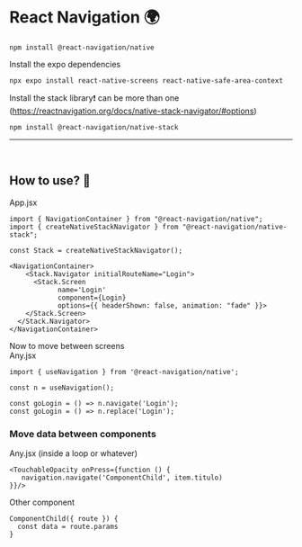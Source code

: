 
# React Navigation 🌍
```
npm install @react-navigation/native
```

Install the expo dependencies
```
npx expo install react-native-screens react-native-safe-area-context
```
Install the stack library❗ can be more than one (https://reactnavigation.org/docs/native-stack-navigator/#options)
```
npm install @react-navigation/native-stack
```
---
<br>

## How to use? 🤔
App.jsx
```
import { NavigationContainer } from "@react-navigation/native";
import { createNativeStackNavigator } from "@react-navigation/native-stack";

const Stack = createNativeStackNavigator();

<NavigationContainer>
	<Stack.Navigator initialRouteName="Login">
	  <Stack.Screen  
			name='Login' 
			component={Login} 
			options={{ headerShown: false, animation: "fade" }}>
    </Stack.Screen>
  </Stack.Navigator>
</NavigationContainer>
```

Now to move between screens   
Any.jsx
```
import { useNavigation } from '@react-navigation/native';

const n = useNavigation();

const goLogin = () => n.navigate('Login');
const goLogin = () => n.replace('Login');
```

### Move data between components  
Any.jsx (inside a loop or whatever)  
```
<TouchableOpacity onPress={function () {
   navigation.navigate('ComponentChild', item.titulo)
}}/>
```
Other component
```
ComponentChild({ route }) {
  const data = route.params
}
```
